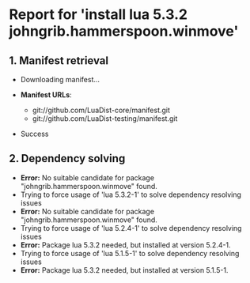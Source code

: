 # Report for 'install lua 5.3.2 johngrib.hammerspoon.winmove'


## 1. Manifest retrieval

- Downloading manifest...

- **Manifest URLs**:
    - git://github.com/LuaDist-core/manifest.git
    - git://github.com/LuaDist-testing/manifest.git
- Success

## 2. Dependency solving

- **Error:** No suitable candidate for package "johngrib.hammerspoon.winmove" found.
- Trying to force usage of 'lua 5.3.2-1' to solve dependency resolving issues
- **Error:** No suitable candidate for package "johngrib.hammerspoon.winmove" found.
- Trying to force usage of 'lua 5.2.4-1' to solve dependency resolving issues
- **Error:** Package lua 5.3.2 needed, but installed at version 5.2.4-1.
- Trying to force usage of 'lua 5.1.5-1' to solve dependency resolving issues
- **Error:** Package lua 5.3.2 needed, but installed at version 5.1.5-1.
